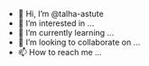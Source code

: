 - 👋 Hi, I’m @talha-astute
- 👀 I’m interested in ...
- 🌱 I’m currently learning ...
- 💞️ I’m looking to collaborate on ...
- 📫 How to reach me ...

<!---
talha-astute/talha-astute is a ✨ special ✨ repository because its `README.md` (this file) appears on your GitHub profile.
You can click the Preview link to take a look at your changes.
--->
